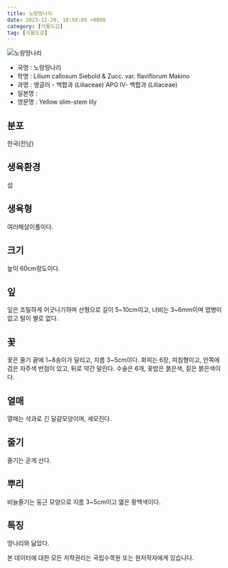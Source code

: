 ```yaml
---
title: 노랑땅나리
date: 2023-12-20, 18:58:05 +0800
category: [식물도감]
tag: [식물도감]
---
```




![노랑땅나리](http://www.nature.go.kr/fileUpload/plants/basic/Liliaceae/Lilium/39906/1_th2.jpg)
- 국명 : 노랑땅나리
- 학명 : Lilium callosum Siebold & Zucc. var. flaviflorum Makino
- 과명 : 앵글러 - 백합과 (Liliaceae) APG Ⅳ- 백합과 (Liliaceae)
- 일본명 : 
- 영문명 : Yellow slim-stem lily


## 분포
한국(전남)
## 생육환경
섬
## 생육형
여러해살이풀이다.
## 크기
높이 60cm정도이다.
## 잎
잎은 조밀하게 어긋나기하며 선형으로 길이 5~10cm이고, 너비는 3~6mm이며 엽병이 없고 털이 별로 없다.
## 꽃
꽃은 줄기 끝에 1~8송이가 달리고, 지름 3~5cm이다. 화피는 6장, 피침형이고, 안쪽에 검은 자주색 반점이 있고, 뒤로 약간 말린다. 수술은 6개, 꽃밥은 붉은색, 짙은 붉은색이다.
## 열매
열매는 삭과로 긴 달걀모양이며, 세모진다.
## 줄기
줄기는 곧게 선다.
## 뿌리
비늘줄기는 둥근 모양으로 지름 3~5cm이고 엷은 황백색이다. 
## 특징
땅나리와 닮았다.






본 데이터에 대한 모든 저작권리는 국립수목원 또는 원저작자에게 있습니다.
